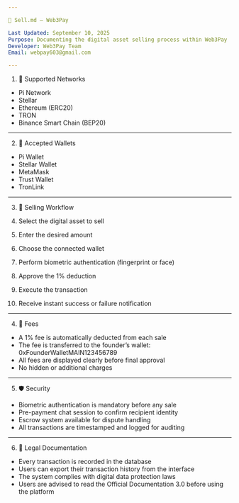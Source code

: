 ```yaml
---

📄 Sell.md — Web3Pay

Last Updated: September 10, 2025  
Purpose: Documenting the digital asset selling process within Web3Pay  
Developer: Web3Pay Team  
Email: webpay603@gmail.com  

---
```


1. 🧭 Supported Networks

- Pi Network  
- Stellar  
- Ethereum (ERC20)  
- TRON  
- Binance Smart Chain (BEP20)  

---

2. 👜 Accepted Wallets

- Pi Wallet  
- Stellar Wallet  
- MetaMask  
- Trust Wallet  
- TronLink  

---

3. 🛒 Selling Workflow

1. Select the digital asset to sell  
2. Enter the desired amount  
3. Choose the connected wallet  
4. Perform biometric authentication (fingerprint or face)  
5. Approve the 1% deduction  
6. Execute the transaction  
7. Receive instant success or failure notification  

---

4. 💸 Fees

- A 1% fee is automatically deducted from each sale  
- The fee is transferred to the founder’s wallet: 0xFounderWalletMAIN123456789  
- All fees are displayed clearly before final approval  
- No hidden or additional charges  

---

5. 🛡️ Security

- Biometric authentication is mandatory before any sale  
- Pre-payment chat session to confirm recipient identity  
- Escrow system available for dispute handling  
- All transactions are timestamped and logged for auditing  

---

6. 📜 Legal Documentation

- Every transaction is recorded in the database  
- Users can export their transaction history from the interface  
- The system complies with digital data protection laws  
- Users are advised to read the Official Documentation 3.0 before using the platform  

